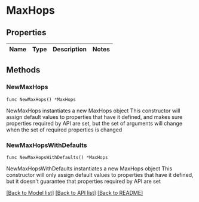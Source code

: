 # MaxHops

## Properties

Name | Type | Description | Notes
------------ | ------------- | ------------- | -------------

## Methods

### NewMaxHops

`func NewMaxHops() *MaxHops`

NewMaxHops instantiates a new MaxHops object
This constructor will assign default values to properties that have it defined,
and makes sure properties required by API are set, but the set of arguments
will change when the set of required properties is changed

### NewMaxHopsWithDefaults

`func NewMaxHopsWithDefaults() *MaxHops`

NewMaxHopsWithDefaults instantiates a new MaxHops object
This constructor will only assign default values to properties that have it defined,
but it doesn't guarantee that properties required by API are set


[[Back to Model list]](../README.md#documentation-for-models) [[Back to API list]](../README.md#documentation-for-api-endpoints) [[Back to README]](../README.md)


